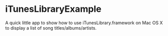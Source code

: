 iTunesLibraryExample
====================

A quick little app to show how to use iTunesLibrary.framework on Mac OS X to display a list of song titles/albums/artists.
